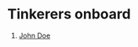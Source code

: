 # Tinkerers onboard

1. [John Doe](https://trajectory-bootcamp.github.io/trajectory-github-task/tinkerers/John_Doe.html)